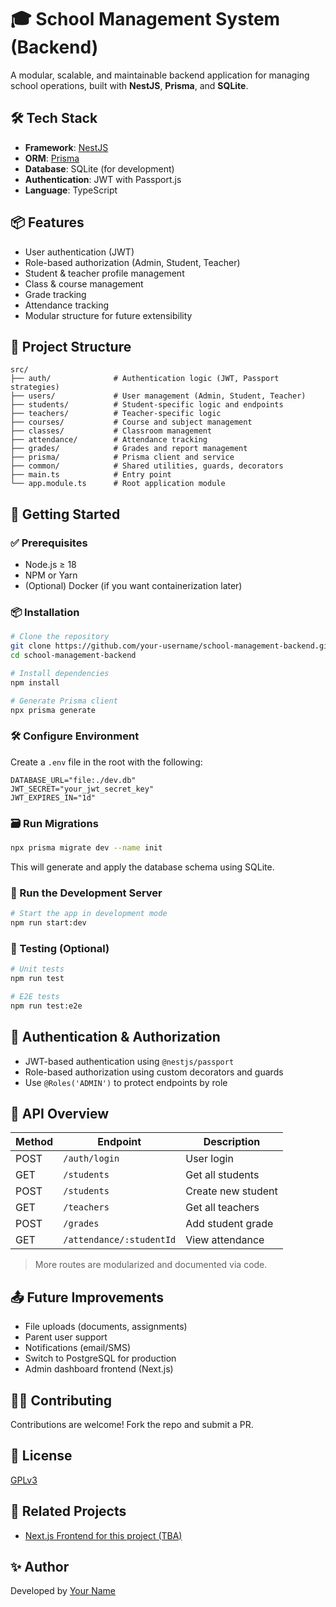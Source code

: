 # 🎓 School Management System (Backend)

A modular, scalable, and maintainable backend application for managing school operations, built with **NestJS**, **Prisma**, and **SQLite**.

## 🛠️ Tech Stack

- **Framework**: [NestJS](https://nestjs.com/)
- **ORM**: [Prisma](https://www.prisma.io/)
- **Database**: SQLite (for development)
- **Authentication**: JWT with Passport.js
- **Language**: TypeScript

## 📦 Features

- User authentication (JWT)
- Role-based authorization (Admin, Student, Teacher)
- Student & teacher profile management
- Class & course management
- Grade tracking
- Attendance tracking
- Modular structure for future extensibility

## 📁 Project Structure

```
src/
├── auth/              # Authentication logic (JWT, Passport strategies)
├── users/             # User management (Admin, Student, Teacher)
├── students/          # Student-specific logic and endpoints
├── teachers/          # Teacher-specific logic
├── courses/           # Course and subject management
├── classes/           # Classroom management
├── attendance/        # Attendance tracking
├── grades/            # Grades and report management
├── prisma/            # Prisma client and service
├── common/            # Shared utilities, guards, decorators
├── main.ts            # Entry point
└── app.module.ts      # Root application module
```

## 🚀 Getting Started

### ✅ Prerequisites

- Node.js ≥ 18
- NPM or Yarn
- (Optional) Docker (if you want containerization later)

### 📦 Installation

```bash
# Clone the repository
git clone https://github.com/your-username/school-management-backend.git
cd school-management-backend

# Install dependencies
npm install

# Generate Prisma client
npx prisma generate
```

### 🛠️ Configure Environment

Create a `.env` file in the root with the following:

```env
DATABASE_URL="file:./dev.db"
JWT_SECRET="your_jwt_secret_key"
JWT_EXPIRES_IN="1d"
```

### 🗃️ Run Migrations

```bash
npx prisma migrate dev --name init
```

This will generate and apply the database schema using SQLite.

### 🔧 Run the Development Server

```bash
# Start the app in development mode
npm run start:dev
```

### 🧪 Testing (Optional)

```bash
# Unit tests
npm run test

# E2E tests
npm run test:e2e
```

## 🔐 Authentication & Authorization

- JWT-based authentication using `@nestjs/passport`
- Role-based authorization using custom decorators and guards
- Use `@Roles('ADMIN')` to protect endpoints by role

## 📑 API Overview

| Method | Endpoint                 | Description        |
| ------ | ------------------------ | ------------------ |
| POST   | `/auth/login`            | User login         |
| GET    | `/students`              | Get all students   |
| POST   | `/students`              | Create new student |
| GET    | `/teachers`              | Get all teachers   |
| POST   | `/grades`                | Add student grade  |
| GET    | `/attendance/:studentId` | View attendance    |

> More routes are modularized and documented via code.

## 📤 Future Improvements

- File uploads (documents, assignments)
- Parent user support
- Notifications (email/SMS)
- Switch to PostgreSQL for production
- Admin dashboard frontend (Next.js)

## 🧑‍💻 Contributing

Contributions are welcome! Fork the repo and submit a PR.

## 📜 License

[GPLv3](LICENSE)

## 🧩 Related Projects

- [Next.js Frontend for this project (TBA)]()

## ✨ Author

Developed by [Your Name](https://github.com/your-username)
